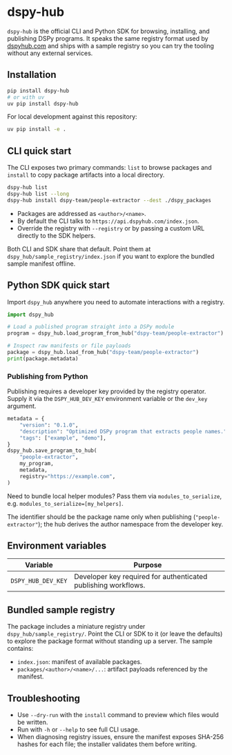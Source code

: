 # dspy-hub

`dspy-hub` is the official CLI and Python SDK for browsing, installing, and publishing DSPy
programs. It speaks the same registry format used by [dspyhub.com](https://dspyhub.com) and ships
with a sample registry so you can try the tooling without any external services.

## Installation

```bash
pip install dspy-hub
# or with uv
uv pip install dspy-hub
```

For local development against this repository:

```bash
uv pip install -e .
```

## CLI quick start

The CLI exposes two primary commands: `list` to browse packages and `install` to copy package
artifacts into a local directory.

```bash
dspy-hub list
dspy-hub list --long
dspy-hub install dspy-team/people-extractor --dest ./dspy_packages
```

- Packages are addressed as `<author>/<name>`.
- By default the CLI talks to `https://api.dspyhub.com/index.json`.
- Override the registry with `--registry` or by passing a custom URL directly to the SDK helpers.

Both CLI and SDK share that default. Point them at `dspy_hub/sample_registry/index.json` if you want
to explore the bundled sample manifest offline.

## Python SDK quick start

Import `dspy_hub` anywhere you need to automate interactions with a registry.

```python
import dspy_hub

# Load a published program straight into a DSPy module
program = dspy_hub.load_program_from_hub("dspy-team/people-extractor")

# Inspect raw manifests or file payloads
package = dspy_hub.load_from_hub("dspy-team/people-extractor")
print(package.metadata)
```

### Publishing from Python

Publishing requires a developer key provided by the registry operator. Supply it via the
`DSPY_HUB_DEV_KEY` environment variable or the `dev_key` argument.

```python
metadata = {
    "version": "0.1.0",
    "description": "Optimized DSPy program that extracts people names.",
    "tags": ["example", "demo"],
}
dspy_hub.save_program_to_hub(
    "people-extractor",
    my_program,
    metadata,
    registry="https://example.com",
)
```

Need to bundle local helper modules? Pass them via `modules_to_serialize`, e.g. `modules_to_serialize=[my_helpers]`.

The identifier should be the package name only when publishing (`"people-extractor"`); the hub
derives the author namespace from the developer key.

## Environment variables

| Variable           | Purpose                                                                |
|--------------------|------------------------------------------------------------------------|
| `DSPY_HUB_DEV_KEY` | Developer key required for authenticated publishing workflows.         |

## Bundled sample registry

The package includes a miniature registry under `dspy_hub/sample_registry/`. Point the CLI or SDK
to it (or leave the defaults) to explore the package format without standing up a server. The
sample contains:

- `index.json`: manifest of available packages.
- `packages/<author>/<name>/...`: artifact payloads referenced by the manifest.

## Troubleshooting

- Use `--dry-run` with the `install` command to preview which files would be written.
- Run with `-h` or `--help` to see full CLI usage.
- When diagnosing registry issues, ensure the manifest exposes SHA-256 hashes for each file; the
  installer validates them before writing.
